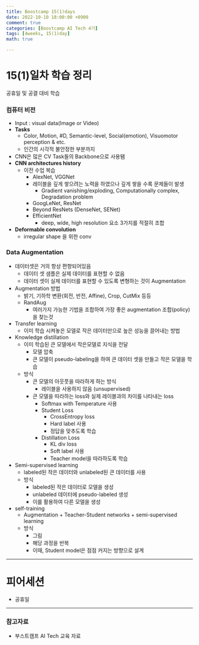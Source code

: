 ```yaml
---
title: Boostcamp 15(1)days
date: 2022-10-10 18:00:00 +0900
comment: true
categories: [Boostcamp AI Tech 4기]
tags: [4weeks, 15(1)day]
math: true

---
```

# 15(1)일차 학습 정리
공휴일 및 공결 대비 학습

<h3 data-toc-skip> 컴퓨터 비전 </h3>

- Input : visual data(Image or Video)
- **Tasks**
  - Color, Motion, #D, Semantic-level, Social(emotion), Visuomotor perception & etc.
  - 인간의 시각적 불안정한 부분까지
- CNN은 많은 CV Task들의 Backbone으로 사용됌
- **CNN architectures history**
  - 이전 수업 복습
    - AlexNet, VGGNet
    - 레이블을 깊게 쌓으려는 노력을 하였으나 깊게 쌓을 수록 문제들이 발생
      - Gradient vanishing/exploding, Computationally complex, Degradation problem
    - GoogLeNet, ResNet
    - Beyond ResNets (DenseNet, SENet)
    - EfficientNet
      - deep, wide, high resolution 요소 3가지를 적절히 조합
- **Deformable convolution**
  - irregular shape 을 위한 conv

<h3 data-toc-skip> Data Augmentation </h3>

- 데이터셋은 거의 항상 편향되어있음
  - 데이터 셋 샘플은 실제 데이터를 표현할 수 없음
  - 데이터 셋이 실제 데이터를 표현할 수 있도록 변형하는 것이 Augmentation
- Augmentation 방법
  - 밝기, 기하학 변환(회전, 반전, Affine), Crop, CutMix 등등
  - RandAug
    - 여러가지 가능한 기법을 조합하여 가장 좋은 augmentation 조합(policy)을 찾는것
- Transfer learning
  - 이미 학습 시켜놓은 모델로 작은 데이터만으로 높은 성능을 끌어내는 방법
- Knowledge distillation
  - 이미 학습된 큰 모델에서 작은모델로 지식을 전달
    - 모델 압축
    - 큰 모델이 pseudo-labeling을 하여 큰 데이터 셋을 만들고 작은 모델을 학습
  - 방식
    - 큰 모델의 아웃풋을 따라하게 하는 방식
      - 레이블을 사용하지 않음 (unsupervised)
    - 큰 모델을 따라하는 loss와 실제 레이블과의 차이를 나타내는 loss
      - Softmax with Temperature 사용
      - Student Loss
        - CrossEntropy loss
        - Hard label 사용
        - 정답을 맞추도록 학습
      - Distillation Loss
        - KL div loss
        - Soft label 사용
        - Teacher model을 따라하도록 학습
- Semi-supervised learning
  - labeled된 작은 데이터와 unlabeled된 큰 데이터를 사용
  - 방식
    - labeled된 작은 데이터로 모델을 생성
    - unlabeled 데이터에 pseudo-labeled 생성
    - 이를 활용하여 다른 모델을 생성
- self-training
  - Augmentation + Teacher-Student networks + semi-supervised learning
  - 방식
    - 그림
    - 해당 과정을 반복
    - 이때, Student model은 점점 커지는 방향으로 설계


---

# 피어세션
- 공휴일

---

### 참고자료
- 부스트캠프 AI Tech 교육 자료